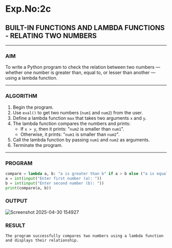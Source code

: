 # Exp.No:2c
## BUILT-IN FUNCTIONS AND LAMBDA FUNCTIONS - RELATING TWO NUMBERS

---

### AIM  
To write a Python program to check the relation between two numbers — whether one number is greater than, equal to, or lesser than another — using a lambda function.

---

### ALGORITHM

1. Begin the program.  
2. Use `eval()` to get two numbers (`num1` and `num2`) from the user.  
3. Define a lambda function `max` that takes two arguments `x` and `y`.  
4. The lambda function compares the numbers and prints:
   - If `x > y`, then it prints: "`num2` is smaller than `num1`".
   - Otherwise, it prints: "`num1` is smaller than `num2`".
5. Call the lambda function by passing `num1` and `num2` as arguments.  
6. Terminate the program.

---

### PROGRAM

```python
compare = lambda a, b: "a is greater than b" if a > b else ("a is equal to b" if a == b else "a is less than b")
a = int(input("Enter first number (a): "))
b = int(input("Enter second number (b): "))
print(compare(a, b))
```

### OUTPUT

![Screenshot 2025-04-30 154927](https://github.com/user-attachments/assets/504e9540-41ff-49f8-841e-331fcb12d6c0)

### RESULT

```
The program successfully compares two numbers using a lambda function and displays their relationship.
```
